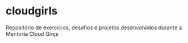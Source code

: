# cloudgirls
Repositório de exercícios, desafios e projetos desenvolvidos durante a Mentoria Cloud Girçs
